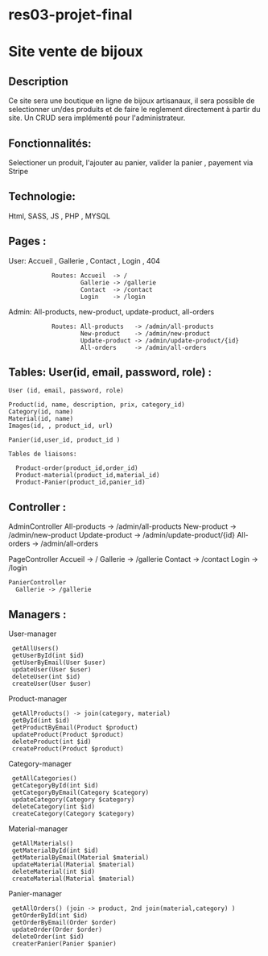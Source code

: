 # res03-projet-final


# Site vente de bijoux

## Description

Ce site sera une boutique en ligne de bijoux artisanaux, il sera possible de selectionner un/des produits et de faire le reglement directement à partir du site.
Un CRUD sera implémenté pour l'administrateur.

## Fonctionnalités:

 Selectioner un produit, l'ajouter au panier, valider la panier , payement via Stripe





## Technologie: 

 Html, SASS, JS , PHP , MYSQL

## Pages :
 User: Accueil , Gallerie , Contact , Login  , 404
          
                Routes: Accueil  -> /
                        Gallerie -> /gallerie
                        Contact  -> /contact
                        Login    -> /login
                
  Admin: All-products, new-product, update-product, all-orders
          
                Routes: All-products   -> /admin/all-products
                        New-product    -> /admin/new-product
                        Update-product -> /admin/update-product/{id}
                        All-orders     -> /admin/all-orders
          

## Tables: User(id, email, password, role) :

    User (id, email, password, role)
    
    Product(id, name, description, prix, category_id)
    Category(id, name)
    Material(id, name)
    Images(id, , product_id, url)
    
    Panier(id,user_id, product_id )
    
<!--     Order(id, panier_id,facturation_address, livraison_address, total_price, Date, isPayed?, isSend? ) -->
         
         
    Tables de liaisons: 
      
      Product-order(product_id,order_id)
      Product-material(product_id,material_id)
      Product-Panier(product_id,panier_id)
    
## Controller :
   
   AdminController
     All-products   -> /admin/all-products
     New-product    -> /admin/new-product
     Update-product -> /admin/update-product/{id}
     All-orders     -> /admin/all-orders
     
   PageController
      Accueil  -> /
      Gallerie -> /gallerie
      Contact  -> /contact
      Login    -> /login
      
    PanierController
      Gallerie -> /gallerie
 

## Managers :
   User-manager
   
     getAllUsers() 
     getUserById(int $id)
     getUserByEmail(User $user)
     updateUser(User $user)
     deleteUser(int $id)
     createUser(User $user)
     
   Product-manager
   
     getAllProducts() -> join(category, material)
     getById(int $id)
     getProductByEmail(Product $product)
     updateProduct(Product $product)
     deleteProduct(int $id)
     createProduct(Product $product)
     
   Category-manager
   
     getAllCategories()
     getCategoryById(int $id)
     getCategoryByEmail(Category $category)
     updateCategory(Category $category)
     deleteCategory(int $id)
     createCategory(Category $category)
     
   Material-manager
     
     getAllMaterials()
     getMaterialById(int $id)
     getMaterialByEmail(Material $material)
     updateMaterial(Material $material)
     deleteMaterial(int $id)
     createMaterial(Material $material)
     
   Panier-manager
   
     getAllOrders() (join -> product, 2nd join(material,category) ) 
     getOrderById(int $id)
     getOrderByEmail(Order $order)
     updateOrder(Order $order)
     deleteOrder(int $id)
     createrPanier(Panier $panier)
     
                 
                      
